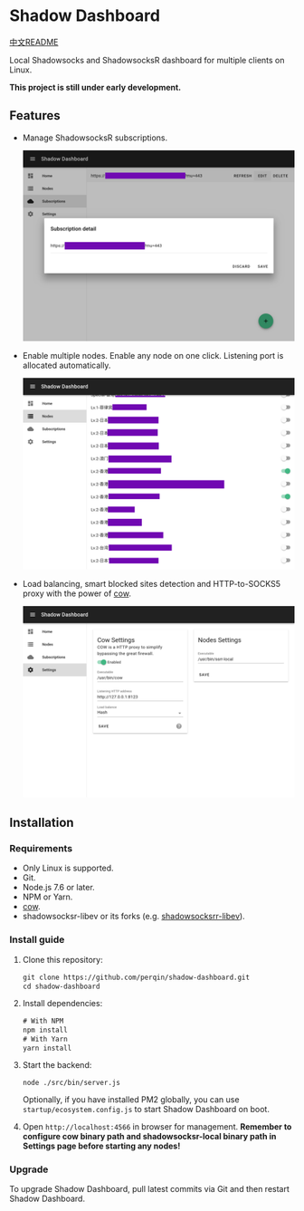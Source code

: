 # Shadow Dashboard

[中文README](https://github.com/perqin/shadow-dashboard/blob/master/README.zh.md)

Local Shadowsocks and ShadowsocksR dashboard for multiple clients on Linux.

**This project is still under early development.**

## Features

* Manage ShadowsocksR subscriptions.

   ![](screenshots/edit-subscription.png)

* Enable multiple nodes. Enable any node on one click. Listening port is allocated automatically.

   ![](screenshots/nodes-marked.png)

* Load balancing, smart blocked sites detection and HTTP-to-SOCKS5 proxy with the power of [cow](https://github.com/cyfdecyf/cow).

   ![](screenshots/settings.png)

## Installation

### Requirements

* Only Linux is supported.
* Git.
* Node.js 7.6 or later.
* NPM or Yarn.
* [cow](https://github.com/cyfdecyf/cow).
* shadowsocksr-libev or its forks (e.g. [shadowsocksrr-libev](https://github.com/shadowsocksrr/shadowsocksr-libev)).

### Install guide

1. Clone this repository:

   ```shell
   git clone https://github.com/perqin/shadow-dashboard.git
   cd shadow-dashboard
   ```

2. Install dependencies:

   ```shell
   # With NPM
   npm install
   # With Yarn
   yarn install
   ```

3. Start the backend:

   ```shell
   node ./src/bin/server.js
   ```

   Optionally, if you have installed PM2 globally, you can use `startup/ecosystem.config.js` to start Shadow Dashboard on boot.

4. Open `http://localhost:4566` in browser for management. **Remember to configure cow binary path and shadowsocksr-local binary path in Settings page before starting any nodes!**

### Upgrade

To upgrade Shadow Dashboard, pull latest commits via Git and then restart Shadow Dashboard.